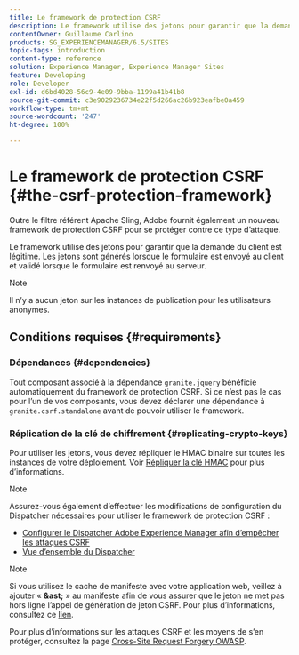 ```yaml
---
title: Le framework de protection CSRF
description: Le framework utilise des jetons pour garantir que la demande du client est légitime
contentOwner: Guillaume Carlino
products: SG_EXPERIENCEMANAGER/6.5/SITES
topic-tags: introduction
content-type: reference
solution: Experience Manager, Experience Manager Sites
feature: Developing
role: Developer
exl-id: d6bd4028-56c9-4e09-9bba-1199a41b41b8
source-git-commit: c3e9029236734e22f5d266ac26b923eafbe0a459
workflow-type: tm+mt
source-wordcount: '247'
ht-degree: 100%

---
```


# Le framework de protection CSRF {#the-csrf-protection-framework}

Outre le filtre référent Apache Sling, Adobe fournit également un nouveau framework de protection CSRF pour se protéger contre ce type d’attaque.

Le framework utilise des jetons pour garantir que la demande du client est légitime. Les jetons sont générés lorsque le formulaire est envoyé au client et validé lorsque le formulaire est renvoyé au serveur.

>[!NOTE]
>
>Il n’y a aucun jeton sur les instances de publication pour les utilisateurs anonymes.

## Conditions requises {#requirements}

### Dépendances {#dependencies}

Tout composant associé à la dépendance `granite.jquery` bénéficie automatiquement du framework de protection CSRF. Si ce n’est pas le cas pour l’un de vos composants, vous devez déclarer une dépendance à `granite.csrf.standalone` avant de pouvoir utiliser le framework.

### Réplication de la clé de chiffrement {#replicating-crypto-keys}

Pour utiliser les jetons, vous devez répliquer le HMAC binaire sur toutes les instances de votre déploiement. Voir [Répliquer la clé HMAC](/help/sites-administering/encapsulated-token.md#replicating-the-hmac-key) pour plus d’informations.

>[!NOTE]
>
>Assurez-vous également d’effectuer les modifications de configuration du Dispatcher nécessaires pour utiliser le framework de protection CSRF :
>
>* [Configurer le Dispatcher Adobe Experience Manager afin d’empêcher les attaques CSRF](https://experienceleague.adobe.com/fr/docs/experience-manager-dispatcher/using/configuring/configuring-dispatcher-to-prevent-csrf)
>* [Vue d’ensemble du Dispatcher](https://experienceleague.adobe.com/fr/docs/experience-manager-dispatcher/using/dispatcher)

>[!NOTE]
>
>Si vous utilisez le cache de manifeste avec votre application web, veillez à ajouter « **&amp;ast;** » au manifeste afin de vous assurer que le jeton ne met pas hors ligne l’appel de génération de jeton CSRF. Pour plus d’informations, consultez ce [lien](https://www.w3.org/TR/offline-Webapps/).
>
>Pour plus d’informations sur les attaques CSRF et les moyens de s’en protéger, consultez la page [Cross-Site Request Forgery OWASP](https://owasp.org/www-community/attacks/csrf).

